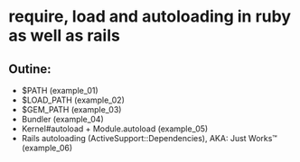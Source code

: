 # require, load and autoloading in ruby as well as rails 

## Outine:
- $PATH (example_01)
- $LOAD_PATH (example_02)
- $GEM_PATH (example_03)
- Bundler (example_04)
- Kernel#autoload + Module.autoload (example_05)
- Rails autoloading (ActiveSupport::Dependencies), AKA: Just Works™ (example_06)
